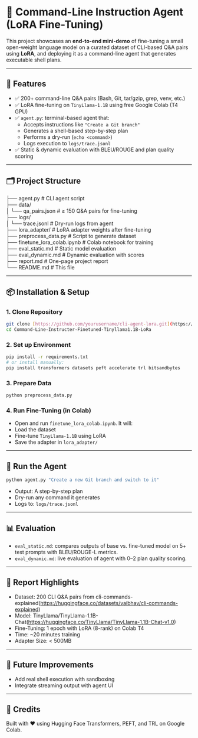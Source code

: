# 🧠 Command-Line Instruction Agent (LoRA Fine-Tuning)

This project showcases an **end-to-end mini-demo** of fine-tuning a small open-weight language model on a curated dataset of CLI-based Q&A pairs using **LoRA**, and deploying it as a command-line agent that generates executable shell plans.

---

## 🚀 Features

- ✅ 200+ command-line Q&A pairs (Bash, Git, tar/gzip, grep, venv, etc.)
- ✅ LoRA fine-tuning on `TinyLlama-1.1B` using free Google Colab (T4 GPU)
- ✅ `agent.py`: terminal-based agent that:
  - Accepts instructions like `"Create a Git branch"`
  - Generates a shell-based step-by-step plan
  - Performs a dry-run (`echo <command>`)
  - Logs execution to `logs/trace.jsonl`
- ✅ Static & dynamic evaluation with BLEU/ROUGE and plan quality scoring

---

## 🗂️ Project Structure

├── agent.py # CLI agent script<br>
├── data/<br>
│ └── qa_pairs.json # ≥ 150 Q&A pairs for fine-tuning<br>
├── logs/<br>
│ └── trace.jsonl # Dry-run logs from agent<br>
├── lora_adapter/ # LoRA adapter weights after fine-tuning<br>
├── preprocess_data.py # Script to generate dataset<br>
├── finetune_lora_colab.ipynb # Colab notebook for training<br>
├── eval_static.md # Static model evaluation<br>
├── eval_dynamic.md # Dynamic evaluation with scores<br>
├── report.md # One-page project report<br>
└── README.md # This file<br>

---

## 📦 Installation & Setup

### 1. Clone Repository

```bash
git clone [https://github.com/yourusername/cli-agent-lora.git](https://github.com/WerewolfHunters/Command-Line-Instructer-Finetuned-Tinyllama1.1B-LoRa.git)
cd Command-Line-Instructer-Finetuned-Tinyllama1.1B-LoRa
```

### 2. Set up Environment

```bash
pip install -r requirements.txt
# or install manually:
pip install transformers datasets peft accelerate trl bitsandbytes
```

### 3. Prepare Data

```bash
python preprocess_data.py
```

### 4. Run Fine-Tuning (in Colab)
 - Open and run `finetune_lora_colab.ipynb`. It will:
 - Load the dataset
 - Fine-tune `TinyLlama-1.1B` using LoRA
 - Save the adapter in `lora_adapter/`

---

## 🧪 Run the Agent

```bash
python agent.py "Create a new Git branch and switch to it"
```
 - Output: A step-by-step plan
 - Dry-run any command it generates
 - Logs to: `logs/trace.jsonl`

---

## 📊 Evaluation
 - `eval_static.md`: compares outputs of base vs. fine-tuned model on 5+ test prompts with BLEU/ROUGE-L metrics.
 - `eval_dynamic.md`: live evaluation of agent with 0–2 plan quality scoring.

---

## 📄 Report Highlights
 - Dataset: 200 CLI Q&A pairs from cli-commands-explained(https://huggingface.co/datasets/vaibhav/cli-commands-explained)
 - Model: TinyLlama/TinyLlama-1.1B-Chat(https://huggingface.co/TinyLlama/TinyLlama-1.1B-Chat-v1.0)
 - Fine-Tuning: 1 epoch with LoRA (8-rank) on Colab T4
 - Time: ~20 minutes training
 - Adapter Size: < 500MB

---

## 📌 Future Improvements
 - Add real shell execution with sandboxing
 - Integrate streaming output with agent UI

---

## 🙌 Credits
Built with ❤️ using Hugging Face Transformers, PEFT, and TRL on Google Colab.
